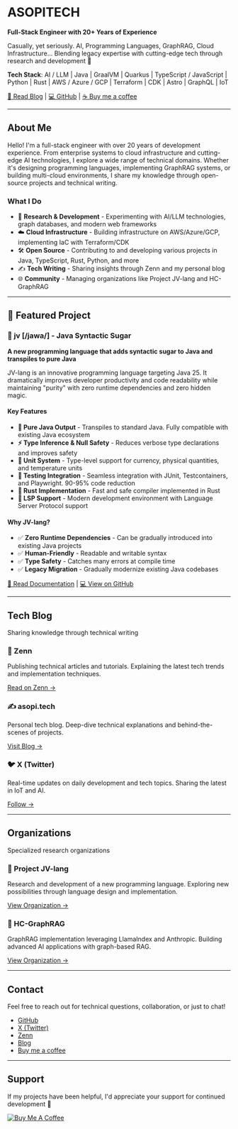 # ASOPITECH

**Full-Stack Engineer with 20+ Years of Experience**

Casually, yet seriously.
AI, Programming Languages, GraphRAG, Cloud Infrastructure…
Blending legacy expertise with cutting-edge tech through research and development 🚀

**Tech Stack**: AI / LLM | Java | GraalVM | Quarkus | TypeScript / JavaScript | Python | Rust | AWS / Azure / GCP | Terraform | CDK | Astro | GraphQL | IoT

[📝 Read Blog](https://zenn.dev/asopitech) | [💻 GitHub](https://github.com/asopitech) | [☕ Buy me a coffee](https://buymeacoffee.com/asopitechia)

---

## About Me

Hello! I'm a full-stack engineer with over 20 years of development experience. From enterprise systems to cloud infrastructure and cutting-edge AI technologies, I explore a wide range of technical domains. Whether it's designing programming languages, implementing GraphRAG systems, or building multi-cloud environments, I share my knowledge through open-source projects and technical writing.

### What I Do

- 🔬 **Research & Development** - Experimenting with AI/LLM technologies, graph databases, and modern web frameworks
- ☁️ **Cloud Infrastructure** - Building infrastructure on AWS/Azure/GCP, implementing IaC with Terraform/CDK
- 🛠️ **Open Source** - Contributing to and developing various projects in Java, TypeScript, Rust, Python, and more
- ✍️ **Tech Writing** - Sharing insights through Zenn and my personal blog
- 🌐 **Community** - Managing organizations like Project JV-lang and HC-GraphRAG

---

## 🌟 Featured Project

### 💎 jv [/jawa/] - Java Syntactic Sugar

**A new programming language that adds syntactic sugar to Java and transpiles to pure Java**

JV-lang is an innovative programming language targeting Java 25. It dramatically improves developer productivity and code readability while maintaining "purity" with zero runtime dependencies and zero hidden magic.

#### Key Features

- **🎯 Pure Java Output** - Transpiles to standard Java. Fully compatible with existing Java ecosystem
- **⚡ Type Inference & Null Safety** - Reduces verbose type declarations and improves safety
- **📐 Unit System** - Type-level support for currency, physical quantities, and temperature units
- **🧪 Testing Integration** - Seamless integration with JUnit, Testcontainers, and Playwright. 90-95% code reduction
- **🦀 Rust Implementation** - Fast and safe compiler implemented in Rust
- **🔧 LSP Support** - Modern development environment with Language Server Protocol support

#### Why JV-lang?

- ✅ **Zero Runtime Dependencies** - Can be gradually introduced into existing Java projects
- ✅ **Human-Friendly** - Readable and writable syntax
- ✅ **Type Safety** - Catches many errors at compile time
- ✅ **Legacy Migration** - Gradually modernize existing Java codebases

[📖 Read Documentation](https://project-jvlang.github.io/) | [💻 View on GitHub](https://github.com/project-jvlang)

---

## Tech Blog

Sharing knowledge through technical writing

### 📘 Zenn

Publishing technical articles and tutorials. Explaining the latest tech trends and implementation techniques.

[Read on Zenn →](https://zenn.dev/asopitech)

### ✍️ asopi.tech

Personal tech blog. Deep-dive technical explanations and behind-the-scenes of projects.

[Visit Blog →](https://asopi.tech/)

### 🐦 X (Twitter)

Real-time updates on daily development and tech topics. Sharing the latest in IoT and AI.

[Follow →](https://x.com/asopitech_iot)

---

## Organizations

Specialized research organizations

### 💎 Project JV-lang

Research and development of a new programming language. Exploring new possibilities through language design and implementation.

[View Organization →](https://github.com/project-jvlang)

### 🧠 HC-GraphRAG

GraphRAG implementation leveraging LlamaIndex and Anthropic. Building advanced AI applications with graph-based RAG.

[View Organization →](https://github.com/hc-graphrag)

---

## Contact

Feel free to reach out for technical questions, collaboration, or just to chat!

- [GitHub](https://github.com/asopitech)
- [X (Twitter)](https://x.com/asopitech_iot)
- [Zenn](https://zenn.dev/asopitech)
- [Blog](https://asopi.tech/)
- [Buy me a coffee](https://buymeacoffee.com/asopitechia)

---

## Support

If my projects have been helpful, I'd appreciate your support for continued development 🚀

[![Buy Me A Coffee](https://www.buymeacoffee.com/assets/img/custom_images/orange_img.png)](https://buymeacoffee.com/asopitechia)
